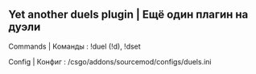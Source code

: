 ## Yet another duels plugin | Ещё один плагин на дуэли

Commands | Команды : !duel (!d), !dset

Config | Конфиг : /csgo/addons/sourcemod/configs/duels.ini
